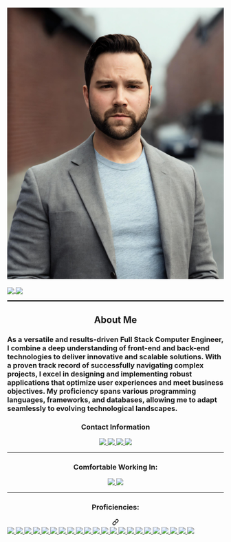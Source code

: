 ![alt text](./assets/images%20/4b16838e-015a-4c62-bac7-af93efcaab1d.jpeg)
<div style="display: inline-block;">
  <a href="https://github.com/muckele/github-readme-stats">
    <img height=200 align="center" src="https://github-readme-stats.vercel.app/api?username=muckele&hide=stars,issues" />
  </a>
  <a href="https://github.com/muckele/convoychat">
    <img height=200 align="center" src="https://github-readme-stats.vercel.app/api/top-langs?username=muckele&layout=compact&langs_count=8&card_width=320" />
  </a>
</div>
<hr style="border-top: 2px solid black;">
<div align="center">
  <h2>About Me</h2>
</div>
<h3>As a versatile and results-driven Full Stack Computer Engineer, I combine a deep understanding of front-end and back-end technologies to deliver innovative and scalable solutions. With a proven track record of successfully navigating complex projects, I excel in designing and implementing robust applications that optimize user experiences and meet business objectives. My proficiency spans various programming languages, frameworks, and databases, allowing me to adapt seamlessly to evolving technological landscapes. </h3>
<div align="center">
  <h3>Contact Information</h3>
  <a href="https://muckele.biz/" rel="noFollow">
    <img src="https://camo.githubusercontent.com/c6d5e64b99d80356eb4cd4239cc4d9d46a733ac6924bc301bca34ba64324f92f/68747470733a2f2f696d672e736869656c64732e696f2f62616467652f2d506572736f6e616c5f576562736974652d3030303030303f7374796c653d666c61742d737175617265266c6f676f3d436f64657277616c6c266c6f676f436f6c6f723d7768697465" data-canonical-src="https://img.shields.io/badge/-Personal_Website-000000?style=flat-square&amp;logo=Coderwall&amp;logoColor=white" style="max-width: 100%;">
  </a>
  <a href="https://www.linkedin.com/in/mathew-uckele" rel="noFollow">
    <img src="https://camo.githubusercontent.com/00f0cabc910fb25be9dbbc7e731db3d9299c104997c9ef3ce3d735f1391ba01c/68747470733a2f2f696d672e736869656c64732e696f2f62616467652f2d4c696e6b6564496e2d3030373742353f7374796c653d666c61742d737175617265266c6f676f3d4c696e6b6564496e266c6f676f436f6c6f723d7768697465" data-canonical-src="https://img.shields.io/badge/-LinkedIn-0077B5?style=flat-square&amp;logo=LinkedIn&amp;logoColor=white" style="max-width: 100%;">
  </a>
  <a href="https://github.com/muckele" rel="noFollow">
    <img src="https://camo.githubusercontent.com/12e0213ae9cdca034eef23364bb20478f2954c42163e89d39731ca43228af155/68747470733a2f2f696d672e736869656c64732e696f2f6769746875622f666f6c6c6f776572732f6d616e6c6965737462656e3f636f6c6f723d626c61636b266c6162656c3d476974487562266c6f676f3d476974487562266c6f676f436f6c6f723d7768697465267374796c653d666c61742d737175617265" data-canonical-src="https://img.shields.io/github/followers/manliestben?color=black&amp;label=GitHub&amp;logo=GitHub&amp;logoColor=white&amp;style=flat-square" style="max-width: 100%;">
  </a>
  <a href="mailto: muckele@gmail.com">
    <img src="https://camo.githubusercontent.com/c95cb81adf21276b96cac79fd6b4c5e8cd7904ed3b000c9213df061821afc617/68747470733a2f2f696d672e736869656c64732e696f2f62616467652f2d476d61696c2d4431343833363f7374796c653d666c61742d737175617265266c6f676f3d476d61696c266c6f676f436f6c6f723d7768697465" data-canonical-src="https://img.shields.io/badge/-Gmail-D14836?style=flat-square&amp;logo=Gmail&amp;logoColor=white" style="max-width: 100%;">
  </a>
</div>
<hr></hr>
<div align="center">
  <h3>Comfortable Working In: </h3>
  <a href="#"><img src="https://camo.githubusercontent.com/a852e5c7c1d3d28444397c8c591ed66903eb5285c32dfa09a0da847548395cc4/68747470733a2f2f696d672e736869656c64732e696f2f62616467652f2d57696e646f77732d3030373844363f7374796c653d666c61742d737175617265266c6f676f3d57696e646f7773266c6f676f436f6c6f723d7768697465" data-canonical-src="https://img.shields.io/badge/-Windows-0078D6?style=flat-square&amp;logo=Windows&amp;logoColor=white" style="max-width: 100%;">  </a>
  <a href="#"><img src="https://camo.githubusercontent.com/d40bf766ae8d1909ea2bbf1e2bfebbffd65da011e1b1397bdf53a5c4ecbb64e7/68747470733a2f2f696d672e736869656c64732e696f2f62616467652f6d61632532306f732d3030303030303f7374796c653d666c61742d73717561726526666f722d7468652d6261646765266c6f676f3d6d61636f73266c6f676f436f6c6f723d463046304630" data-canonical-src="https://img.shields.io/badge/mac%20os-000000?style=flat-square&amp;for-the-badge&amp;logo=macos&amp;logoColor=F0F0F0" style="max-width: 100%;">  </a>
</div>
<hr></hr>
<div align="center">
      <h3 class="heading-element" dir="auto">Proficiencies:</h3>
      <a id="user-content-proficiencies" class="anchor" aria-label="Permalink: Proficiencies:" href="#proficiencies"><svg class="octicon octicon-link" viewBox="0 0 16 16" version="1.1" width="16" height="16" aria-hidden="true"><path d="m7.775 3.275 1.25-1.25a3.5 3.5 0 1 1 4.95 4.95l-2.5 2.5a3.5 3.5 0 0 1-4.95 0 .751.751 0 0 1 .018-1.042.751.751 0 0 1 1.042-.018 1.998 1.998 0 0 0 2.83 0l2.5-2.5a2.002 2.002 0 0 0-2.83-2.83l-1.25 1.25a.751.751 0 0 1-1.042-.018.751.751 0 0 1-.018-1.042Zm-4.69 9.64a1.998 1.998 0 0 0 2.83 0l1.25-1.25a.751.751 0 0 1 1.042.018.751.751 0 0 1 .018 1.042l-1.25 1.25a3.5 3.5 0 1 1-4.95-4.95l2.5-2.5a3.5 3.5 0 0 1 4.95 0 .751.751 0 0 1-.018 1.042.751.751 0 0 1-1.042.018 1.998 1.998 0 0 0-2.83 0l-2.5 2.5a1.998 1.998 0 0 0 0 2.83Z"></path></svg></a></div>
      <a href="#"><img src="https://camo.githubusercontent.com/6010a85175edf5787bba645d2bdad7ec26f41aafce3f5a59569352de55deed74/68747470733a2f2f696d672e736869656c64732e696f2f62616467652f2d48544d4c352d4533344632363f7374796c653d666c61742d737175617265266c6f676f3d68746d6c35266c6f676f436f6c6f723d7768697465" data-canonical-src="https://img.shields.io/badge/-HTML5-E34F26?style=flat-square&amp;logo=html5&amp;logoColor=white" style="max-width: 100%;">  </a>
      <a href="#"><img src="https://camo.githubusercontent.com/6a12b9e9ef66d483caad4328c5f2f7424db594d1d9370dd561aaf9c89473deb1/68747470733a2f2f696d672e736869656c64732e696f2f62616467652f4e6f74696f6e2d2532333030303030302e7376673f7374796c653d666c61742d73717561726526666f722d7468652d6261646765266c6f676f3d6e6f74696f6e266c6f676f436f6c6f723d7768697465" data-canonical-src="https://img.shields.io/badge/Notion-%23000000.svg?style=flat-square&amp;for-the-badge&amp;logo=notion&amp;logoColor=white" style="max-width: 100%;">  </a>
      <a href="#"><img src="https://camo.githubusercontent.com/1cce2dc4bb406a5019322c3f123da088d108b8ee7cb3a7d7918c9893d6d828f3/68747470733a2f2f696d672e736869656c64732e696f2f62616467652f2d435353332d3135373242363f7374796c653d666c61742d737175617265266c6f676f3d63737333" data-canonical-src="https://img.shields.io/badge/-CSS3-1572B6?style=flat-square&amp;logo=css3" style="max-width: 100%;">  </a>
      <a href="#"><img src="https://camo.githubusercontent.com/e10595846cd7eba7f2604ef79547c8842681438201484ef4cb76fe974ead8d44/68747470733a2f2f696d672e736869656c64732e696f2f62616467652f2d4a6176615363726970742d4637444631453f7374796c653d666c61742d737175617265266c6f676f3d6a617661736372697074266c6f676f436f6c6f723d626c61636b" data-canonical-src="https://img.shields.io/badge/-JavaScript-F7DF1E?style=flat-square&amp;logo=javascript&amp;logoColor=black" style="max-width: 100%;">  </a>
      <a href="#"><img src="https://camo.githubusercontent.com/8fda3b04e48126b043da55da2e5e7ece7fc5a7d86f0aa4a543d189564e4171e2/68747470733a2f2f696d672e736869656c64732e696f2f62616467652f2d52656163742d3631444146423f7374796c653d666c61742d737175617265266c6f676f3d5265616374266c6f676f436f6c6f723d626c61636b" data-canonical-src="https://img.shields.io/badge/-React-61DAFB?style=flat-square&amp;logo=React&amp;logoColor=black" style="max-width: 100%;">  </a>
      <a href="#"><img src="https://camo.githubusercontent.com/72c9a87404a1609655af12f6a32c76edb57fb44ad2aa0a8c2cd1bfd22ef5d0b1/68747470733a2f2f696d672e736869656c64732e696f2f62616467652f2d4e6f64654a532d3333393933333f7374796c653d666c61742d737175617265266c6f676f3d4e6f64652e6a73266c6f676f436f6c6f723d7768697465" data-canonical-src="https://img.shields.io/badge/-NodeJS-339933?style=flat-square&amp;logo=Node.js&amp;logoColor=white" style="max-width: 100%;">  </a>
      <a href="#"><img src="https://camo.githubusercontent.com/6a8d34aa7caf44ca7f93abf0393390b79df8d13dcc349525b5a8e85e575d2824/68747470733a2f2f696d672e736869656c64732e696f2f62616467652f2d507974686f6e332d3337373641423f7374796c653d666c61742d737175617265266c6f676f3d507974686f6e266c6f676f436f6c6f723d7768697465" data-canonical-src="https://img.shields.io/badge/-Python3-3776AB?style=flat-square&amp;logo=Python&amp;logoColor=white" style="max-width: 100%;">  </a>
      <a href="#"><img src="https://camo.githubusercontent.com/698e0e71a2411c552891fdfca48a225a31d2d1d91e41bb21ac7696ddb58f7468/68747470733a2f2f696d672e736869656c64732e696f2f62616467652f2d52656163745f526f757465722d4341343234353f7374796c653d666c61742d73717561726526666f722d7468652d6261646765266c6f676f3d72656163742d726f75746572266c6f676f436f6c6f723d7768697465" data-canonical-src="https://img.shields.io/badge/-React_Router-CA4245?style=flat-square&amp;for-the-badge&amp;logo=react-router&amp;logoColor=white" style="max-width: 100%;">  </a>
      <a href="#"><img src="https://camo.githubusercontent.com/c6768ce433d1cbadddfbd56ac499ee87ff0cdaed5008715c7e4cb42403949ff4/68747470733a2f2f696d672e736869656c64732e696f2f62616467652f2d457870726573732e6a732d3430344435393f7374796c653d666c61742d73717561726526666f722d7468652d6261646765" data-canonical-src="https://img.shields.io/badge/-Express.js-404D59?style=flat-square&amp;for-the-badge" style="max-width: 100%;">  </a>
      <a href="#"><img src="https://camo.githubusercontent.com/1e38f536174700524a184a5bee01b4b4dba2dbdeaaed6aed1e7d0cc83d0286a4/68747470733a2f2f696d672e736869656c64732e696f2f62616467652f2d446a616e676f2d3039324532303f7374796c653d666c61742d737175617265266c6f676f3d646a616e676f" data-canonical-src="https://img.shields.io/badge/-Django-092E20?style=flat-square&amp;logo=django" style="max-width: 100%;">  </a>
      <a href="#"><img src="https://camo.githubusercontent.com/6644e550d6079f8b8ec281d92529a2293c2e34bf65798d5876123b9a60bc5280/68747470733a2f2f696d672e736869656c64732e696f2f62616467652f2d506f737467726553514c2d3333363739313f7374796c653d666c61742d737175617265266c6f676f3d706f737467726573716c" data-canonical-src="https://img.shields.io/badge/-PostgreSQL-336791?style=flat-square&amp;logo=postgresql" style="max-width: 100%;">  </a>
      <a href="#"><img src="https://camo.githubusercontent.com/a4b7a2955a49309d0024d3946c93fc3d4a5aaa0ea00847350bd5e175c7f8b7f9/68747470733a2f2f696d672e736869656c64732e696f2f62616467652f2d4d6f6e676f44422d77686974653f7374796c653d666c61742d737175617265266c6f676f3d6d6f6e676f6462" data-canonical-src="https://img.shields.io/badge/-MongoDB-white?style=flat-square&amp;logo=mongodb" style="max-width: 100%;">  </a>
      <a href="#"><img src="https://camo.githubusercontent.com/ef0b2cf86c24d634b9b519325091489a27c668fd51a1b40089e586f43bf906d6/68747470733a2f2f696d672e736869656c64732e696f2f62616467652f416d617a6f6e2532304157532d3233324633453f7374796c653d666c61742d737175617265266c6f676f3d616d617a6f6e2d617773" data-canonical-src="https://img.shields.io/badge/Amazon%20AWS-232F3E?style=flat-square&amp;logo=amazon-aws" style="max-width: 100%;">  </a>
      <a href="#"><img src="https://camo.githubusercontent.com/ee789fdcb588501cae8eade82ac9ed8bbd78069afb20ada7927c4764432fc40f/68747470733a2f2f696d672e736869656c64732e696f2f62616467652f2d4769742d626c61636b3f7374796c653d666c61742d737175617265266c6f676f3d676974" data-canonical-src="https://img.shields.io/badge/-Git-black?style=flat-square&amp;logo=git" style="max-width: 100%;">  </a>
      <a href="#"><img src="https://camo.githubusercontent.com/422b0dc49c8a0b7e95c114fa883f7edcae0ac5986ad885bad2902a5bfd997085/68747470733a2f2f696d672e736869656c64732e696f2f62616467652f2d506f73746d616e2d4646364333373f7374796c653d666c61742d737175617265266c6f676f3d506f73746d616e266c6f676f436f6c6f723d7768697465" data-canonical-src="https://img.shields.io/badge/-Postman-FF6C37?style=flat-square&amp;logo=Postman&amp;logoColor=white" style="max-width: 100%;">  </a>
      <a href="#"><img src="https://camo.githubusercontent.com/435db399247da06b544b151078e8a62057dbe5eee3b71f308815e560ecd6a39e/68747470733a2f2f696d672e736869656c64732e696f2f62616467652f2d457863656c2d3231373334363f7374796c653d666c61742d737175617265266c6f676f3d4d6963726f736f66742d457863656c266c6f676f436f6c6f723d7768697465" data-canonical-src="https://img.shields.io/badge/-Excel-217346?style=flat-square&amp;logo=Microsoft-Excel&amp;logoColor=white" style="max-width: 100%;">  </a>
      <a href="#"><img src="https://camo.githubusercontent.com/e671819ba4da3355887a113f49c5350f802fd1f0d385c0399fc2d50fba3349f0/68747470733a2f2f696d672e736869656c64732e696f2f62616467652f2d4d61726b646f776e2d3030303030303f7374796c653d666c61742d737175617265266c6f676f3d4d61726b646f776e266c6f676f436f6c6f723d7768697465" data-canonical-src="https://img.shields.io/badge/-Markdown-000000?style=flat-square&amp;logo=Markdown&amp;logoColor=white" style="max-width: 100%;">  </a>
      <a href="#"><img src="https://camo.githubusercontent.com/5e6520b7b274dec07d3b6551672b9540df32b73adfdc16f911e1cf32d762da70/68747470733a2f2f696d672e736869656c64732e696f2f62616467652f2d5472656c6c6f2d3030373942463f7374796c653d666c61742d737175617265266c6f676f3d5472656c6c6f266c6f676f436f6c6f723d7768697465" data-canonical-src="https://img.shields.io/badge/-Trello-0079BF?style=flat-square&amp;logo=Trello&amp;logoColor=white" style="max-width: 100%;">  </a>
      <a href="#"><img src="https://camo.githubusercontent.com/25d03e08705e6e1bfb5e5a1c3af97cb8517956c33265bc1cbc049e8d697fdb2c/68747470733a2f2f696d672e736869656c64732e696f2f62616467652f2d56535f436f64652d3030374143433f7374796c653d666c61742d737175617265266c6f676f3d76697375616c2d73747564696f2d636f6465" data-canonical-src="https://img.shields.io/badge/-VS_Code-007ACC?style=flat-square&amp;logo=visual-studio-code" style="max-width: 100%;">  </a>
      <a href="#"><img src="https://camo.githubusercontent.com/1b03f68715c3819f4baa3e77a4959cf06ab9c9fd6bab8a88e945d6fe4babe0ef/68747470733a2f2f696d672e736869656c64732e696f2f62616467652f2d536c61636b2d3441313534423f7374796c653d666c61742d737175617265266c6f676f3d736c61636b" data-canonical-src="https://img.shields.io/badge/-Slack-4A154B?style=flat-square&amp;logo=slack" style="max-width: 100%;">  </a>
      <a href="#"><img src="https://camo.githubusercontent.com/a6430a93c7fa57a1736145a82867a199c2b54288ace59d0c498a00e0ae1237a7/68747470733a2f2f696d672e736869656c64732e696f2f62616467652f2d5a6f6f6d2d3244384346463f7374796c653d666c61742d737175617265266c6f676f3d7a6f6f6d266c6f676f436f6c6f723d7768697465" data-canonical-src="https://img.shields.io/badge/-Zoom-2D8CFF?style=flat-square&amp;logo=zoom&amp;logoColor=white" style="max-width: 100%;">  </a>
      <a href="#"><img src="https://img.shields.io/badge/docker-%230db7ed.svg?style=for-the-badge&logo=docker&logoColor=white style="max-width: 100%;> </a>
    </div>






